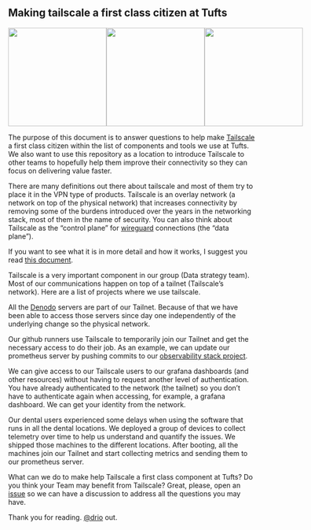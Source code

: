 ## Making tailscale a first class citizen at Tufts

<div style="display: flex">
  <img src="https://github.com/Tufts-Technology-Services/tailscale-now/assets/17954/aa17782b-a000-4ac2-8f9f-ba12819fcccf" width="200" />
  <img src="https://github.com/Tufts-Technology-Services/tailscale-now/assets/17954/261036db-8bb5-4f10-9451-57d987917de7" width="200" />
  <img src="https://github.com/Tufts-Technology-Services/tailscale-now/assets/17954/1d451bea-f95d-4762-bd07-46658bb1f57f" width="200" />
</div>

The purpose of this document is to answer questions to help make [Tailscale](https://tailscale.com/) a first class citizen within the list of components and tools we use at Tufts. We also want to use this repository as a location to introduce Tailscale to other teams to hopefully help them improve their connectivity so they can focus on delivering value faster.

There are many definitions out there about tailscale and most of them try to place it in the VPN type of products. Tailscale is an overlay network (a network on top of the physical network) that increases connectivity by removing some of the burdens introduced over the years in the networking stack, most of them in the name of security. You can also think about Tailscale as the “control plane” for [wireguard](https://www.wireguard.com/) connections (the “data plane”).

If you want to see what it is in more detail and how it works, I suggest you read [this document](https://tailscale.com/blog/how-tailscale-works). 

Tailscale is a very important component in our group (Data strategy team). Most of our communications happen on top of a tailnet (Tailscale’s network). Here are a list of projects where we use tailscale. 

All the [Denodo](https://www.denodo.com/en) servers are part of our Tailnet. Because of that we have been able to access those servers since day one independently of the underlying change so the physical network.

Our github runners use Tailscale to temporarily join our Tailnet and get the necessary access to do their job. As an example, we can update our prometheus server by pushing commits to our [observability stack project](https://github.com/TuftsUniversity/dscicd).

We can give access to our Tailscale users to our grafana dashboards (and other resources) without having to request another level of authentication. You have already authenticated to the network (the tailnet) so you don’t have to authenticate again when accessing, for example, a grafana dashboard. We can get your identity from the network. 

Our dental users experienced some delays when using the software that runs in all the dental locations. We deployed a group of devices to collect telemetry over time to help us understand and quantify the issues. We shipped those machines to the different locations. After booting, all the machines join our Tailnet and start collecting metrics and sending them to our prometheus server.

What can we do to make help Tailscale a first class component at Tufts? Do you think your Team may benefit from Tailscale? Great, please, open an [issue](XXXX) so we can have a discussion to address all the questions you may have. 

Thank you for reading. [@drio](xxx) out.
